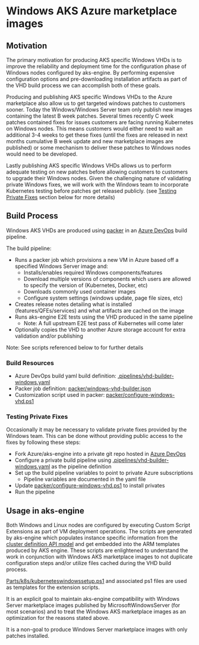 # Windows AKS Azure marketplace images

## Motivation

The primary motivation for producing AKS specific Windows VHDs is to improve the reliability and deployment time for the configuration phase of Windows nodes configured by aks-engine. 
By performing expensive configuration options and pre-downloading installation artifacts as part of the VHD build process we can accomplish both of these goals.

Producing and publishing AKS specific Windows VHDs to the Azure marketplace also allow us to get targeted windows patches to customers sooner. 
Today the Windows/Windows Server team only publish new images containing the latest B week patches. Several times recently C week patches contained fixes for issues customers are facing running Kubernetes on Windows nodes. This means customers would either need to wait an additional 3-4 weeks to get these fixes (until the fixes are released in next months cumulative B week update and new marketplace images are published) or some mechanism to deliver these patches to Windows nodes would need to be developed.

Lastly publishing AKS specific Windows VHDs allows us to perform adequate testing on new patches before allowing customers to customers to upgrade their Windows nodes.
Given the challenging nature of validating private Windows fixes, we will work with the Windows team to incorporate Kubernetes testing before patches get released publicly.
(see [Testing Private Fixes](#Testing-Private-Fixes) section below for more details) 

## Build Process

Windows AKS VHDs are produced using [packer](http://www.packer.io) in an [Azure DevOps](http://dev.azure.com) build pipeline.

The build pipeline:
- Runs a packer job which provisions a new VM in Azure based off a specified Windows Server image and:
  - Installs/enables required Windows components/features
  - Download multiple versions of components which users are allowed to specify the version of (Kubernetes, Docker, etc)
  - Downloads commonly used container images
  - Configure system settings (windows update, page file sizes, etc)
- Creates release notes detailing what is installed (features/QFEs/services) and what artifacts are cached on the image
- Runs aks-engine E2E tests using the VHD produced in the same pipeline
  - Note: A full upstream E2E test pass of Kubernetes will come later
- Optionally copies the VHD to another Azure storage account for extra validation and/or publishing

Note: See scripts referenced below to for further details

### Build Resources

- Azure DevOps build yaml build definition: [.pipelines/vhd-builder-windows.yaml](../../.pipelines/vhd-builder-windows.yaml)
- Packer job definition: [packer/windows-vhd-builder.json](../../packer/windows-vhd-builder.json)
- Customization script used in packer: [packer/configure-windows-vhd.ps1](../../packer/configure-windows-vhd.ps1)

### Testing Private Fixes

Occasionally it may be necessary to validate private fixes provided by the Windows team. This can be done without providing public access to the fixes by following these steps:
- Fork Azure/aks-engine into a private git repo hosted in [Azure DevOps](http://dev.azure.com)
- Configure a private build pipeline using [.pipelines/vhd-builder-windows.yaml](../../.pipelines/vhd-builder-windows.yaml) as the pipeline definition
- Set up the build pipeline variables to point to private Azure subscriptions
  - Pipeline variables are documented in the yaml file
- Update [packer/configure-windows-vhd.ps1](../../packer/configure-windows-vhd.ps1) to install privates
- Run the pipeline

## Usage in aks-engine

Both Windows and Linux nodes are configured by executing Custom Script Extensions as part of VM deployment operations.
The scripts are generated by aks-engine which populates instance specific information from the [cluster definition API model](clusterdefinitions.md) and get embedded into the ARM templates produced by AKS engine. These scripts are enlightened to understand the work in conjunction with Windows AKS marketplace images to not duplicate configuration steps and/or utilize files cached during the VHD build process.

[Parts/k8s/kuberneteswindowssetup.ps1](../../parts/k8s/kuberneteswindowssetup.ps1) and associated ps1 files are used as templates for the extension scripts.

It is an explicit goal to maintain aks-engine compatibility with Windows Server marketplace images published by MicrosoftWindowsServer (for most scenarios) and to treat the Windows AKS marketplace images as an optimization for the reasons stated above.

It is a non-goal to produce Windows Server marketplace images with only patches installed. 
